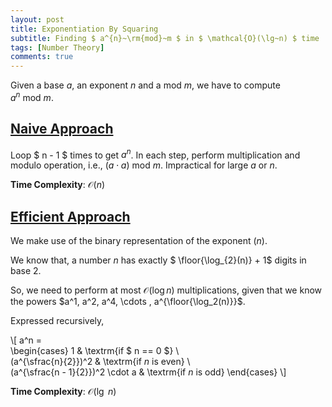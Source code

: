 ```yaml
---
layout: post
title: Exponentiation By Squaring
subtitle: Finding $ a^{n}~\rm{mod}~m $ in $ \mathcal{O}(\lg~n) $ time
tags: [Number Theory]
comments: true
---
```


Given a base $a$, an exponent $n$ and a mod $m$, we have to compute $a^n ~\textrm{mod}~m$. 

## <u> Naive Approach </u>

Loop $ n - 1 $ times to get $a^n$. In each step, perform multiplication and modulo operation, i.e., $(a \cdot a)~\textrm{mod}~m$. Impractical for large $a$ or $n$.

**Time Complexity**: $\mathcal{O}(n)$

## <u> Efficient Approach </u>

We make use of the binary representation of the exponent ($n$). 

We know that, a number $n$ has exactly $ \floor{\log_{2}(n)} + 1$ digits in base $2$.

So, we need to perform at most $\mathcal{O}(\log n)$ multiplications, given that we know the powers $a^1, a^2, a^4, \cdots , a^{\floor{\log_2(n)}}$. 

Expressed recursively,

\\[
a^n =  
\begin{cases}
  1 & \textrm{if $ n == 0 $} \\\
  (a^{\sfrac{n}{2}})^2 & \textrm{if $n$ is even} \\\
  (a^{\sfrac{n - 1}{2}})^2 \cdot a & \textrm{if $n$ is odd}
\end{cases}
\\]


**Time Complexity**: $\mathcal{O}(\lg~n)$

